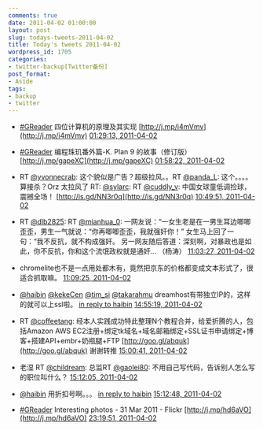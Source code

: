```yaml
---
comments: true
date: 2011-04-02 01:00:00
layout: post
slug: todays-tweets-2011-04-02
title: Today's tweets 2011-04-02
wordpress_id: 1705
categories:
- twitter-backup[Twitter备份]
post_format:
- Aside
tags:
- backup
- twitter
---
```





  * [#GReader](http://search.twitter.com/search?q=%23GReader) 四位计算机的原理及其实现 [http://j.mp/i4mVmv](http://j.mp/i4mVmv) [01:29:13, 2011-04-02](http://twitter.com/gfrog/statuses/53871552235700224)





  * [#GReader](http://search.twitter.com/search?q=%23GReader) 编程珠玑番外篇-K. Plan 9 的故事（修订版） [http://j.mp/gapeXC](http://j.mp/gapeXC) [01:58:22, 2011-04-02](http://twitter.com/gfrog/statuses/53878885900763138)





  * RT [@yvonnecrab](http://twitter.com/yvonnecrab): 这个貌似是广告？超级拉风。。RT [@panda_L](http://twitter.com/panda_L): 这个。。。。算接杀？Orz 太拉风了  RT: [@sylarc](http://twitter.com/sylarc): RT [@cuddly_v](http://twitter.com/cuddly_v): 中国女球童低调捡球，震撼全场！ [http://is.gd/NN3r0q](http://is.gd/NN3r0q) [10:49:51, 2011-04-02](http://twitter.com/gfrog/statuses/54012640502087680)





  * RT [@dlb2825](http://twitter.com/dlb2825): RT [@mianhua_0](http://twitter.com/mianhua_0): 一网友说：“一女生老是在一男生耳边唧唧歪歪，男生一气就说：“你再唧唧歪歪，我就强奸你！” 女生马上回了一句：“我不反抗，就不构成强奸。 另一网友随后答道：深刻啊，对暴政也是如此，你不反抗，你和这个流氓政权就是通奸… （杨涛） [11:03:27, 2011-04-02](http://twitter.com/gfrog/statuses/54016063557484545)





  * chromelite也不是一点用处都木有，竟然把京东的价格都变成文本形式了，很适合抓取嘛。 [11:09:25, 2011-04-02](http://twitter.com/gfrog/statuses/54017563155365888)





  * [@haibin](http://twitter.com/haibin) [@kekeCen](http://twitter.com/kekeCen) [@tim_si](http://twitter.com/tim_si) [@takarahmu](http://twitter.com/takarahmu) dreamhost有带独立IP的，这样的就可以上ssl啦。 [in reply to haibin](http://twitter.com/haibin/statuses/54073698377924608) [14:55:19, 2011-04-02](http://twitter.com/gfrog/statuses/54074412303003648)





  * RT [@coffeetang](http://twitter.com/coffeetang): 经本人实践成功特此整理N个教程合并，给爱折腾的人，包括Amazon AWS EC2注册+绑定tk域名+域名邮箱绑定+SSL证书申请绑定+博客+搭建API+embr+奶瓶腿+FTP [http://goo.gl/abquk](http://goo.gl/abquk) 谢谢转推 [15:00:41, 2011-04-02](http://twitter.com/gfrog/statuses/54075762269110272)





  * 老湿 RT [@childream](http://twitter.com/childream): 总监RT [@gaolei80](http://twitter.com/gaolei80): 不用自己写代码，告诉别人怎么写的职位叫什么？ [15:12:05, 2011-04-02](http://twitter.com/gfrog/statuses/54078631412121600)





  * [@haibin](http://twitter.com/haibin) 用折扣号啊。。。 [in reply to haibin](http://twitter.com/haibin/statuses/54076143552299008) [15:12:48, 2011-04-02](http://twitter.com/gfrog/statuses/54078811775574016)





  * [#GReader](http://search.twitter.com/search?q=%23GReader) Interesting photos - 31 Mar 2011 - Flickr [http://j.mp/hd6aVO](http://j.mp/hd6aVO) [23:19:51, 2011-04-02](http://twitter.com/gfrog/statuses/54201384056274944)




